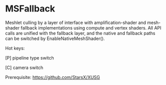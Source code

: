 # MSFallback
Meshlet culling by a layer of interface with amplification-shader and mesh-shader fallback implementations using compute and vertex shaders. All API calls are unified with the fallback layer, and the native and fallback paths can be switched by EnableNativeMeshShader().

Hot keys:

[P] pipeline type switch

[C] camera switch

Prerequisite: https://github.com/StarsX/XUSG

